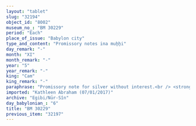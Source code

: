 ```yaml
---
layout: "tablet"
slug: "32194"
object_id: "8002"
museum_no_: "BM 30229"
period: "Each"
place_of_issue: "Babylon city"
type_and_content: "Promissory notes ina muẖẖi"
day_remark: "-"
month: "XI"
month_remark: "-"
year: "5"
year_remark: "-"
king: "Cam"
king_remark: "-"
paraphrase: "Promissory note for silver without interest.<br /> <strong>B</strong> owes 10 minas of silver to <strong>A<sub>1</sub></strong>, to be paid without interest in Nisan (I) to the creditor and his mother (<strong><sup>f</sup>A<sub>2</sub></strong>) and in the presence of <strong>C</strong>, governor (<em>&scaron;ākin ṭēmi</em>) of Babylon. A fragmentarily preserved clause describes the silver as part of a larger sum of 25 1/2 minas of silver that apparently belonged to <strong>D </strong>and had been given to <strong>B</strong>.<br /> <br /> <strong>A<sub>1</sub></strong> = Nab&ucirc;-mukīn-zēri/Ina-tē&scaron;&ecirc;-ēṭir//&Scaron;ama&scaron;-abārī; <strong><sup>f</sup>A<sub>2</sub></strong> = Tabluṭa, mother of <strong>A<sub>1</sub></strong>; <strong>B</strong> = Itti-Marduk-balāṭu/Nab&ucirc;-ahhē-iddin//Egibi; <strong>C</strong> = Marduk-zākir, governor (<em>&scaron;ākin ṭēmi</em>) of Babylon; <strong>D</strong> = Itti-Nab&ucirc;-balāṭu"
imported: "Kathleen Abraham (07/01/2017)"
archive: "Egibi/Nūr-Sîn"
day_babylonian_: "6"
title: "BM 30229"
previous_item: "32197"
---
```

